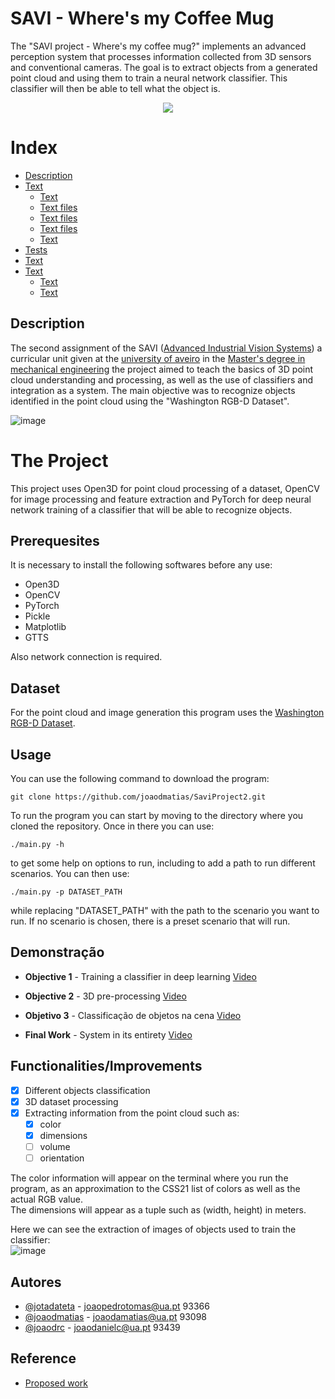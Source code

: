 
# SAVI - Where's my Coffee Mug

The "SAVI project - Where's my coffee mug?" implements an advanced perception system that processes information collected from 3D sensors and conventional cameras. The goal is to extract objects from a generated point cloud and using them to train a neural network classifier. This classifier will then be able to tell what the object is.

<p align="center">
  <img src="https://www.hipersuper.pt/wp-content/uploads/2012/12/Universidade-de-Aveiro.jpg">
</p>

Index
=================

   * [Description](#installation)
   * [Text](#usage)
      * [Text](#stdin)
      * [Text files](#local-files)
      * [Text files](#remote-files)
      * [Text files](#multiple-files)
      * [Text](#combo)
   * [Tests](#tests)
   * [Text](#dependency)
   * [Text](#docker)
     * [Text](#local)
     * [Text](#public)

## Description
The second assignment of the SAVI ([Advanced Industrial Vision Systems](https://www.ua.pt/pt/uc/14722)) a curricular unit given at the [university of aveiro](https://www.ua.pt/) in the [Master's degree in mechanical engineering](https://www.ua.pt/pt/curso/488) the project aimed to teach the basics of 3D point cloud understanding and processing, as well as the use of classifiers and integration as a system. The main objective was to recognize objects identified in the point cloud using the "Washington RGB-D Dataset".

![image](https://user-images.githubusercontent.com/92520749/215944005-0af835c8-5634-4e37-bc28-ef263991ea8d.png)

# The Project
This project uses Open3D for point cloud processing of a dataset, OpenCV for image processing and feature extraction and PyTorch for deep neural network training of a classifier that will be able to recognize objects.

## Prerequesites
It is necessary to install the following softwares before any use:
* Open3D
* OpenCV
* PyTorch
* Pickle
* Matplotlib
* GTTS


Also network connection is required.

## Dataset
For the point cloud and image generation this program uses the [Washington RGB-D Dataset](https://rgbd-dataset.cs.washington.edu/).


## Usage

You can use the following command to download the program:
```
git clone https://github.com/joaodmatias/SaviProject2.git
```
To run the program you can start by moving to the directory where you cloned the repository. Once in there you can use:
```
./main.py -h
```
to get some help on options to run, including to add a path to run different scenarios.
You can then use:
```
./main.py -p DATASET_PATH
```
while replacing "DATASET_PATH" with the path to the scenario you want to run.
If no scenario is chosen, there is a preset scenario that will run.





## Demonstração

- **Objective 1** - Training a classifier in deep learning [Video](https://www.youtube.com/watch?v=6eeXVDOA_Mk&ab_channel=fratymusic)

- **Objective 2** - 3D pre-processing [Video](https://www.youtube.com/watch?v=6eeXVDOA_Mk&ab_channel=fratymusic)

- **Objetivo 3** - Classificação de objetos na cena [Video](https://www.youtube.com/watch?v=6eeXVDOA_Mk&ab_channel=fratymusic)

- **Final Work** - System in its entirety [Video](https://www.youtube.com/watch?v=6eeXVDOA_Mk&ab_channel=fratymusic) 
## Functionalities/Improvements

- [x] Different objects classification
- [x] 3D dataset processing
- [x] Extracting information from the point cloud such as:
    - [x] color
    - [x] dimensions
    - [ ] volume
    - [ ] orientation
    
 The color information will appear on the terminal where you run the program, as an approximation to the CSS21 list of colors as well as the actual RGB value. <br/>
 The dimensions will appear as a tuple such as (width, height) in meters.

Here we can see the extraction of images of objects used to train the classifier: <br/>
![image](https://user-images.githubusercontent.com/92520749/215945372-cfd947f6-9fe8-4e6c-9573-e4fdfc92bb5e.png)


## Autores

- [@jotadateta](https://github.com/jotadateta) - joaopedrotomas@ua.pt 93366
- [@joaodmatias](https://github.com/joaodmatias) - joaodamatias@ua.pt 93098
- [@joaodrc](https://github.com/joaodrc) - joaodanielc@ua.pt 93439


## Reference

 - [Proposed work](https://github.com/miguelriemoliveira/savi_22-23/tree/main/Trabalho2)

